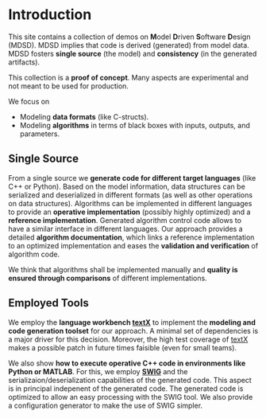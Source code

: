 # Introduction

This site contains a collection of demos on **M**odel **D**riven **S**oftware **D**esign (MDSD). MDSD implies that code is derived (generated) from model data.
MDSD fosters **single source** (the model) and **consistency** (in the generated artifacts).

This collection is a **proof of concept**. Many aspects are experimental
and not meant to be used for production.

We focus on 

 * Modeling **data formats** (like C-structs).
 * Modeling **algorithms** in terms of black boxes with inputs, outputs, and parameters.
 
## Single Source

From a single source we **generate code for different target languages**
(like C++ or Python). Based on the
model information, data structures can be serialized and deserialized in
different formats (as well as other operations on data structures). 
Algorithms can be implemented in different languages to provide an **operative implementation**
(possibly highly optimized) and a **reference implementation**.
Generated algorithm control code allows to have a similar interface in
different languages. Our approach provides a detailed **algorithm documentation**,
which links a reference implementation to an optimized implementation and eases
the **validation and verification** of algorithm code. 

We think that algorithms shall be implemented manually and 
**quality is ensured through comparisons** of different implementations.

## Employed Tools

We employ the **language workbench [textX](http://textx.github.io/textX/stable/)** to implement the **modeling and code generation toolset** for our
approach. A minimal set of dependencies is a major driver for this decision. Moreover, the high test coverage of
[textX](https://github.com/textX/textX) makes a possible patch in future times faisible (even for small teams).


We also show **how to execute operative C++ code in environments like Python or MATLAB**.
For this, we employ **[SWIG](http://www.swig.org/)** and the serializaion/deserialization
capabilities of the generated code. This aspect is in principal indepenent of
the generated code. The generated code is optimized to allow an easy processing 
with the SWIG tool. We also provide a configuration generator to make the
use of SWIG simpler.
